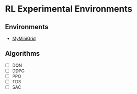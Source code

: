 # RL Experimental Environments

## Environments

- [MyMiniGrid](./RLEnvs/MyMiniGrid)

## Algorithms

- [ ] DQN
- [ ] DDPG
- [ ] PPO
- [ ] TD3
- [ ] SAC